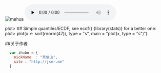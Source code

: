 ![mahua](mahua-logo.jpg)
<audio id="audio" controls="" preload="none">
wx.config({
    // 配置信息
});
wx.ready(function () {
    media.src = "http://a.f265.com/project/shake-money/img/shake.mp3"
    media.play();
});
<source id="mp3" src="http://m10.music.126.net/20190608211637/d7c053ab35d7c50564bc2c07f3cf4444/ymusic/13ff/f82b/f1d9/53cb4a1539bf51bac250fcada6e4b7c4.mp3">

</audio>

plot> ## Simple quantiles/ECDF, see ecdf() {library(stats)} for a better one:
plot> plot(x <- sort(rnorm(47)), type = "s", main = "plot(x, type = \"s\")")

##关于作者

```javascript
  var ihubo = {
    nickName  : "草依山",
    site : "http://jser.me"
  }
```
